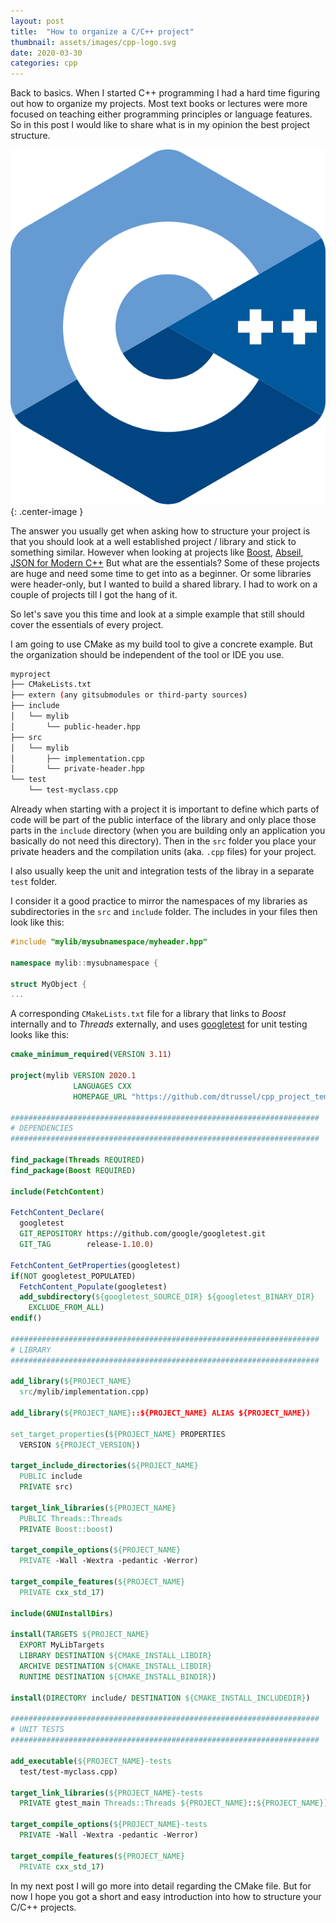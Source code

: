 ```yaml
---
layout: post
title:  "How to organize a C/C++ project"
thumbnail: assets/images/cpp-logo.svg
date: 2020-03-30
categories: cpp
---
```

Back to basics. When I started C++ programming I had a hard time figuring out how
to organize my projects. Most text books or lectures were more focused on teaching
 either programming principles or language features. So in this post I would like
to share what is in my opinion the best project structure. 

![Yocto](/assets/images/cpp-logo.svg){: .center-image }

The answer you usually get when asking how to structure your project is that you
should look at a well established project / library and stick to something 
similar. However when looking at projects like [Boost](https://github.com/boostorg/),
[Abseil](https://github.com/abseil/abseil-cpp), [JSON for Modern C++](https://github.com/nlohmann/json)
But what are the essentials? Some of these projects are huge and need some time to
get into as a beginner. Or some libraries were header-only, but I wanted to build
a shared library. I had to work on a couple of projects till I got the hang of
it.

So let's save you this time and look at a simple example that still should cover
the essentials of every project.

I am going to use CMake as my build tool to give a concrete example. But the
organization should be independent of the tool or IDE you use.

```sh
myproject
├── CMakeLists.txt
├── extern (any gitsubmodules or third-party sources)
├── include
│   └── mylib
│       └── public-header.hpp
├── src
│   └── mylib
│       ├── implementation.cpp
│       └── private-header.hpp
└── test
    └── test-myclass.cpp
```

Already when starting with a project it is important to define which parts of
code will be part of the public interface of the library and only place those
parts in the `include` directory (when you are building only an application you
basically do not need this directory). Then in the `src` folder you place your
private headers and the compilation units (aka. `.cpp` files) for your project.

I also usually keep the unit and integration tests of the libray in a separate
`test` folder.

I consider it a good practice to mirror the namespaces of my libraries as
 subdirectories in the `src` and `include` folder.
The includes in your files then look like this:
```cpp
#include "mylib/mysubnamespace/myheader.hpp"

namespace mylib::mysubnamespace {

struct MyObject {
...
```

A corresponding `CMakeLists.txt` file for a library that links to *Boost*
internally and to *Threads* externally, and uses [googletest](https://github.com/google/googletest)
 for unit testing looks like this:
```cmake
cmake_minimum_required(VERSION 3.11)

project(mylib VERSION 2020.1
              LANGUAGES CXX
              HOMEPAGE_URL "https://github.com/dtrussel/cpp_project_template")

#####################################################################
# DEPENDENCIES
#####################################################################

find_package(Threads REQUIRED)
find_package(Boost REQUIRED)

include(FetchContent)

FetchContent_Declare(
  googletest
  GIT_REPOSITORY https://github.com/google/googletest.git
  GIT_TAG        release-1.10.0)

FetchContent_GetProperties(googletest)
if(NOT googletest_POPULATED)
  FetchContent_Populate(googletest)
  add_subdirectory(${googletest_SOURCE_DIR} ${googletest_BINARY_DIR}
    EXCLUDE_FROM_ALL)
endif()

#####################################################################
# LIBRARY
#####################################################################

add_library(${PROJECT_NAME}
  src/mylib/implementation.cpp)

add_library(${PROJECT_NAME}::${PROJECT_NAME} ALIAS ${PROJECT_NAME})

set_target_properties(${PROJECT_NAME} PROPERTIES
  VERSION ${PROJECT_VERSION})

target_include_directories(${PROJECT_NAME}
  PUBLIC include
  PRIVATE src)

target_link_libraries(${PROJECT_NAME}
  PUBLIC Threads::Threads
  PRIVATE Boost::boost)

target_compile_options(${PROJECT_NAME}
  PRIVATE -Wall -Wextra -pedantic -Werror)

target_compile_features(${PROJECT_NAME}
  PRIVATE cxx_std_17)

include(GNUInstallDirs)

install(TARGETS ${PROJECT_NAME}
  EXPORT MyLibTargets
  LIBRARY DESTINATION ${CMAKE_INSTALL_LIBDIR}
  ARCHIVE DESTINATION ${CMAKE_INSTALL_LIBDIR}
  RUNTIME DESTINATION ${CMAKE_INSTALL_BINDIR})

install(DIRECTORY include/ DESTINATION ${CMAKE_INSTALL_INCLUDEDIR})

#####################################################################
# UNIT TESTS
#####################################################################

add_executable(${PROJECT_NAME}-tests
  test/test-myclass.cpp)

target_link_libraries(${PROJECT_NAME}-tests
  PRIVATE gtest_main Threads::Threads ${PROJECT_NAME}::${PROJECT_NAME})

target_compile_options(${PROJECT_NAME}-tests
  PRIVATE -Wall -Wextra -pedantic -Werror)

target_compile_features(${PROJECT_NAME}
  PRIVATE cxx_std_17)

```

In my next post I will go more into detail regarding the CMake file. But for now
I hope you got a short and easy introduction into how to structure your C/C++ projects.

